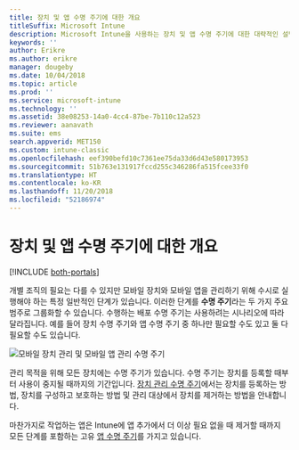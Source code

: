 ```yaml
---
title: 장치 및 앱 수명 주기에 대한 개요
titleSuffix: Microsoft Intune
description: Microsoft Intune을 사용하는 장치 및 앱 수명 주기에 대한 대략적인 설명입니다.
keywords: ''
author: Erikre
ms.author: erikre
manager: dougeby
ms.date: 10/04/2018
ms.topic: article
ms.prod: ''
ms.service: microsoft-intune
ms.technology: ''
ms.assetid: 38e08253-14a0-4cc4-87be-7b110c12a523
ms.reviewer: aanavath
ms.suite: ems
search.appverid: MET150
ms.custom: intune-classic
ms.openlocfilehash: eef390befd10c7361ee75da33d6d43e580173953
ms.sourcegitcommit: 51b763e131917fccd255c346286fa515fcee33f0
ms.translationtype: HT
ms.contentlocale: ko-KR
ms.lasthandoff: 11/20/2018
ms.locfileid: "52186974"
---
```

# <a name="overview-of-device-and-app-lifecycles"></a>장치 및 앱 수명 주기에 대한 개요

[!INCLUDE [both-portals](./includes/note-for-both-portals.md)]

개별 조직의 필요는 다를 수 있지만 모바일 장치와 모바일 앱을 관리하기 위해 수시로 실행해야 하는 특정 일반적인 단계가 있습니다. 이러한 단계를 **수명 주기**라는 두 가지 주요 범주로 그룹화할 수 있습니다. 수행하는 배포 수명 주기는 사용하려는 시나리오에 따라 달라집니다. 예를 들어 장치 수명 주기와 앱 수명 주기 중 하나만 필요할 수도 있고 둘 다 필요할 수도 있습니다.

![모바일 장치 관리 및 모바일 앱 관리 수명 주기](./media/device-app-lifecycle.png)

관리 목적을 위해 모든 장치에는 수명 주기가 있습니다. 수명 주기는 장치를 등록할 때부터 사용이 중지될 때까지의 기간입니다. [장치 관리 수명 주기](device-lifecycle.md)에서는 장치를 등록하는 방법, 장치를 구성하고 보호하는 방법 및 관리 대상에서 장치를 제거하는 방법을 안내합니다.

마찬가지로 작업하는 앱은 Intune에 앱 추가에서 더 이상 필요 없을 때 제거할 때까지 모든 단계를 포함하는 고유 [앱 수명 주기](app-lifecycle.md)를 가지고 있습니다.
